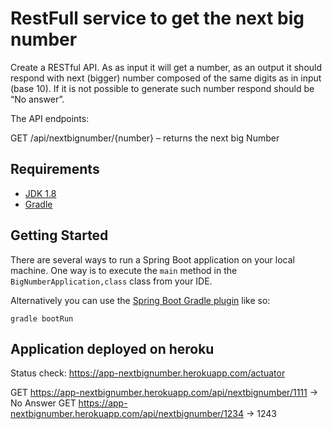 # RestFull service to get the next big number

Create a RESTful API.
As as input it will get a number, as an output it should respond with next (bigger) number
composed of the same digits as in input (base 10). If it is not possible to generate such number
respond should be “No answer”.

The API endpoints:

GET /api/nextbignumber/{number} – returns the next big Number

## Requirements

- [JDK 1.8](http://www.oracle.com/technetwork/java/javase/downloads/jdk8-downloads-2133151.html)
- [Gradle](https://gradle.org/)

## Getting Started

There are several ways to run a Spring Boot application on your local machine. One way is to execute the `main` method in the `BigNumberApplication,class` class from your IDE.

Alternatively you can use the [Spring Boot Gradle plugin](https://docs.spring.io/spring-boot/docs/current/gradle-plugin/reference/html/) like so:

```shell
gradle bootRun
```
## Application deployed on heroku

Status check: https://app-nextbignumber.herokuapp.com/actuator

GET https://app-nextbignumber.herokuapp.com/api/nextbignumber/1111 -> No Answer
GET https://app-nextbignumber.herokuapp.com/api/nextbignumber/1234 -> 1243
